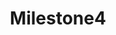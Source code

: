 ---
title: "Milestone4"
class: "milestone"
completed: false
current : false
weight: 4
text: "Pioneer: V3 Network Beta"
---